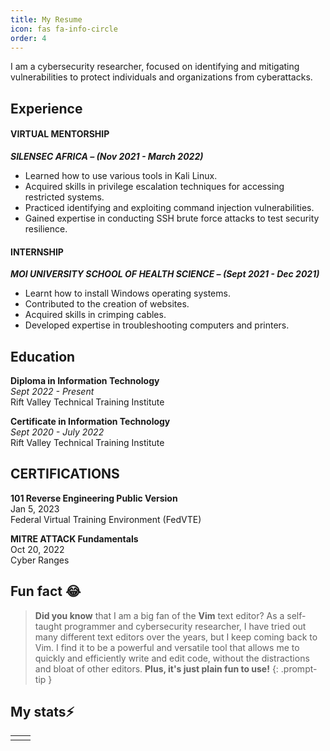 ```yaml
---
title: My Resume
icon: fas fa-info-circle
order: 4
---
```


I am a cybersecurity researcher, focused on identifying and mitigating vulnerabilities to protect individuals and organizations from cyberattacks.


## Experience

#### VIRTUAL MENTORSHIP
**_SILENSEC AFRICA – (Nov 2021 - March 2022)_**

* Learned how to use various tools in Kali Linux.
* Acquired skills in privilege escalation techniques for accessing restricted systems.
* Practiced identifying and exploiting command injection vulnerabilities.
* Gained expertise in conducting SSH brute force attacks to test security resilience.

#### INTERNSHIP

**_MOI UNIVERSITY SCHOOL OF HEALTH SCIENCE – (Sept 2021 - Dec 2021)_**
* Learnt how to install Windows operating systems.
* Contributed to the creation of websites.
* Acquired skills in crimping cables.
* Developed expertise in troubleshooting computers and printers.

## Education
**Diploma in Information Technology** <br/>
_Sept 2022 - Present_ <br/>
Rift Valley Technical Training Institute

**Certificate in Information Technology** <br/>
_Sept 2020 - July 2022_ <br/>
Rift Valley Technical Training Institute

## CERTIFICATIONS
**101 Reverse Engineering Public Version** <br/>
Jan 5, 2023 <br/>
Federal Virtual Training Environment (FedVTE) <br/>

**MITRE ATTACK Fundamentals** <br/>
Oct 20, 2022 <br/>
Cyber Ranges <br/>


## Fun fact 😂
> **Did you know** that I am a big fan of the **Vim** text editor? As a self-taught programmer and cybersecurity researcher, I have tried out many different text editors over the years, but I keep coming back to Vim. I find it to be a powerful and versatile tool that allows me to quickly and efficiently write and edit code, without the distractions and bloat of other editors. **Plus, it's just plain fun to use!**
{: .prompt-tip }

## My stats⚡ 

<table>
  <tr>
    <td>
        <script src="https://www.hackthebox.eu/badge/528308"></script>
    </td>
    <td>
        <script src="https://tryhackme.com/badge/399452"></script>
    </td>
  </tr>
</table>


